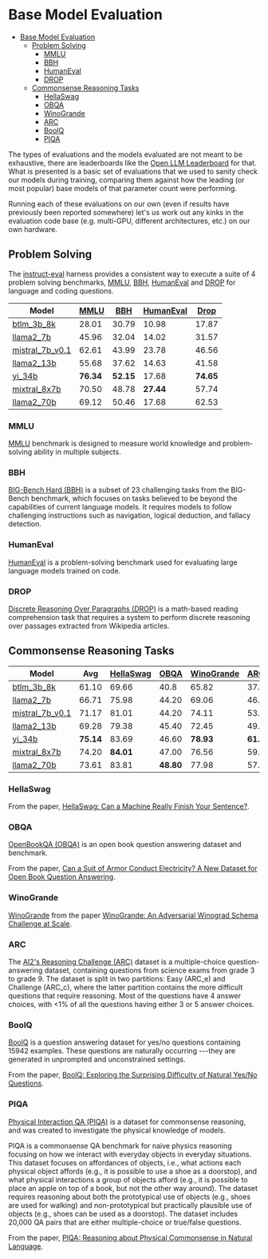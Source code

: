 # Base Model Evaluation

- [Base Model Evaluation](#base-model-evaluation)
  - [Problem Solving](#problem-solving)
    - [MMLU](#mmlu)
    - [BBH](#bbh)
    - [HumanEval](#humaneval)
    - [DROP](#drop)
  - [Commonsense Reasoning Tasks](#commonsense-reasoning-tasks)
    - [HellaSwag](#hellaswag)
    - [OBQA](#obqa)
    - [WinoGrande](#winogrande)
    - [ARC](#arc)
    - [BoolQ](#boolq)
    - [PIQA](#piqa)

The types of evaluations and the models evaluated are not meant to be exhaustive, there are leaderboards like the [Open LLM Leaderboard](https://huggingface.co/spaces/HuggingFaceH4/open_llm_leaderboard) for that. What is presented is a basic set of evaluations that we used to sanity check our models during training, comparing them against how the leading (or most popular) base models of that parameter count were performing.

Running each of these evaluations on our own (even if results have previously been reported somewhere) let's us work out any kinks in the evaluation code base (e.g. multi-GPU, different architectures, etc.) on our own hardware.

## Problem Solving

The [instruct-eval](https://github.com/declare-lab/instruct-eval) harness provides a consistent way to execute a suite of 4 problem solving benchmarks, [MMLU](#mmlu), [BBH](#bbh), [HumanEval](#humaneval) and [DROP](#drop) for language and coding questions.

| Model                    | [MMLU](#mmlu)  | [BBH](#bbh)   | [HumanEval](#humaneval) | [Drop](#drop)  |
|--------------------------|-------|-------|-----------|-------|
| [btlm_3b_8k](https://huggingface.co/cerebras/btlm-3b-8k-base) | 28.01	| 30.79 |	10.98 |	17.87 |
| [llama2_7b](../architecture/LLAMA2.md) | 45.96 | 32.04 | 14.02     | 31.57 |
| [mistral_7b_v0.1](https://huggingface.co/mistralai/Mistral-7B-v0.1) | 62.61 | 43.99 | 23.78     | 46.56 |
| [llama2_13b](../architecture/LLAMA2.md) | 55.68 | 37.62 | 14.63     | 41.58 |
| [yi_34b](https://huggingface.co/01-ai/Yi-34B) | **76.34** | **52.15** | 17.68     | **74.65** |
| [mixtral_8x7b](../architecture/Mixtral.md) | 70.50 | 48.78 | **27.44**     | 57.74 |
| [llama2_70b](../architecture/LLAMA2.md) | 69.12 | 50.46 | 17.68     | 62.53 |

### MMLU

[MMLU](https://arxiv.org/abs/2009.03300v3) benchmark is designed to measure world knowledge and problem-solving ability in multiple subjects.

### BBH

[BIG-Bench Hard (BBH)](https://github.com/google/BIG-bench) is a subset of 23 challenging tasks from the BIG-Bench benchmark, which focuses on tasks believed to be beyond the capabilities of current language models. It requires models to follow challenging instructions such as navigation, logical deduction, and fallacy detection.

### HumanEval

[HumanEval](https://github.com/openai/human-eval) is a problem-solving benchmark used for evaluating large language models trained on code.

### DROP

[Discrete Reasoning Over Paragraphs (DROP)](https://aclanthology.org/N19-1246/) is a math-based reading comprehension task that requires a system to perform discrete reasoning over passages extracted from Wikipedia articles.

## Commonsense Reasoning Tasks

| Model                    | Avg   | [HellaSwag](#hellaswag) | [OBQA](#obqa)  | [WinoGrande](#winogrande) | [ARC_c](#arc) | [ARC_e](#arc) | [BoolQ](#boolq) | [PIQA](#piqa)  |
|--------------------------|-----------|-------|------------|-------|-------|-------|-------|-------|
| [btlm_3b_8k](https://huggingface.co/cerebras/btlm-3b-8k-base) | 61.10 |69.66 | 40.8 |	65.82 |	37.63 |	66.92 |	69.48 |	77.42 |
| [llama2_7b](../architecture/LLAMA2.md) | 66.71| 75.98     | 44.20 | 69.06      | 46.33 | 74.58 | 77.74 | 79.11  |
| [mistral_7b_v0.1](https://huggingface.co/mistralai/Mistral-7B-v0.1) | 71.17| 81.01     | 44.20 | 74.11      | 53.67 | 79.46 | 83.61 | 82.15  |
| [llama2_13b](../architecture/LLAMA2.md)| 69.28| 79.38     | 45.40 | 72.45      | 49.15 | 77.53 | 80.55 | 80.52  |
| [yi_34b](https://huggingface.co/01-ai/Yi-34B) | **75.14** | 83.69     | 46.60 | **78.93**      | **61.52** | **84.26** | **88.32** | 82.64  |
| [mixtral_8x7b](../architecture/Mixtral.md)| 74.20 | **84.01** |	47.00 |	76.56 | 59.73 |	83.80 |	84.80 |	**83.51** |
| [llama2_70b](../architecture/LLAMA2.md)| 73.61 | 83.81 |	**48.80** |	77.98 |	57.25 |	80.98 |	83.7 |	82.75 |

### HellaSwag

From the paper, [HellaSwag: Can a Machine Really Finish Your Sentence?](https://arxiv.org/abs/1905.07830).

### OBQA

[OpenBookQA (OBQA)](https://github.com/allenai/OpenBookQA) is an open book question answering dataset and benchmark.

From the paper, [Can a Suit of Armor Conduct Electricity? A New Dataset for Open Book Question Answering](https://www.semanticscholar.org/paper/24c8adb9895b581c441b97e97d33227730ebfdab).

### WinoGrande

[WinoGrande](https://github.com/allenai/winogrande) from the paper [WinoGrande: An Adversarial Winograd Schema Challenge at Scale](https://arxiv.org/abs/1907.10641).

### ARC

The [AI2's Reasoning Challenge (ARC)](https://allenai.org/data/arc) dataset is a multiple-choice question-answering dataset, containing questions from science exams from grade 3 to grade 9. The dataset is split in two partitions: Easy (ARC_e) and Challenge (ARC_c), where the latter partition contains the more difficult questions that require reasoning. Most of the questions have 4 answer choices, with <1% of all the questions having either 3 or 5 answer choices. 

### BoolQ

[BoolQ](https://github.com/google-research-datasets/boolean-questions) is a question answering dataset for yes/no questions containing 15942 examples. These questions are naturally occurring ---they are generated in unprompted and unconstrained settings.

From the paper, [BoolQ: Exploring the Surprising Difficulty of Natural Yes/No Questions](https://arxiv.org/abs/1905.10044).

### PIQA

[Physical Interaction QA (PIQA)](https://github.com/ybisk/ybisk.github.io/tree/master/piqa) is a dataset for commonsense reasoning, and was created to investigate the physical knowledge of models.

PIQA is a commonsense QA benchmark for naive physics reasoning focusing on how we interact with everyday objects in everyday situations. This dataset focuses on affordances of objects, i.e., what actions each physical object affords (e.g., it is possible to use a shoe as a doorstop), and what physical interactions a group of objects afford (e.g., it is possible to place an apple on top of a book, but not the other way around). The dataset requires reasoning about both the prototypical use of objects (e.g., shoes are used for walking) and non-prototypical but practically plausible use of objects (e.g., shoes can be used as a doorstop). The dataset includes 20,000 QA pairs that are either multiple-choice or true/false questions.

From the paper, [PIQA: Reasoning about Physical Commonsense in Natural Language](https://arxiv.org/abs/1911.11641v1).